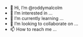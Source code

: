 - 👋 Hi, I’m @roddymalcolm
- 👀 I’m interested in ...
- 🌱 I’m currently learning ...
- 💞️ I’m looking to collaborate on ...
- 📫 How to reach me ...

<!---
roddymalcolm/roddymalcolm is a ✨ special ✨ repository because its `README.md` (this file) appears on your GitHub profile.
You can click the Preview link to take a look at your changes.
--->
